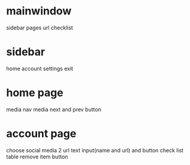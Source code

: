 <!-- 
    [
        'C:\\Users\\syahm\\Pictures\\hatsu\\hatsu1.jpg', 
        'C:\\Users\\syahm\\Pictures\\hatsu\\hatsu2.jpg', 
        'C:\\Users\\syahm\\Pictures\\hatsu\\hatsu3.jpg'
    ] 
-->

# mainwindow
sidebar
pages
url checklist

# sidebar
home
account
settings
exit

# home page
media nav
media next and prev button

# account page
choose social media
2 url text input(name and url) and button
check list table
remove item button

